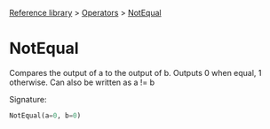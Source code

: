 [Reference library](../index.md) > [Operators](index.md) > [NotEqual](notequal.md)

# NotEqual

Compares the output of a to the output of b. Outputs 0 when equal, 1 otherwise. Can also be written as a != b

Signature:
```python
NotEqual(a=0, b=0)
```
